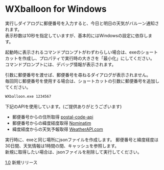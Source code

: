 # WXballoon for Windows
実行しダイアログに郵便番号を入力すると、今日と明日の天気がバルーン通知されます。  
表示秒数は10秒を指定していますが、基本的にはWindowsの設定に依存します。  
  
起動時に表示されるコマンドプロンプトがわずわらしい場合は、exeのショートカットを作成し、プロパティで実行時の大きさを「最小化」にしてください。  
コマンドプロンプトには、デバッグ情報が表示されます。  
  
引数に郵便番号を渡せば、郵便番号を尋ねるダイアログが表示されません。  
毎回同じ郵便番号を使用する場合は、ショートカットの引数に郵便番号を追加してください。  

```bat
WXballoon.exe 1234567
```
  
下記のAPIを使用しています。(ご提供ありがとうございます)  
- 郵便番号からの住所取得 [postal-code-api](https://github.com/madefor/postal-code-api)  
- 郵便番号からの緯度経度取得 [Nominatim](https://nominatim.org/)  
- 緯度経度からの天気予報取得 [WeatherAPI.com](https://www.weatherapi.com/) 
  
実行時に、exeと同じ場所にjsonファイルを作成します。 
郵便番号と緯度経度は30日間、天気情報は1時間の間、キャッシュを参照します。  
新規に取得したい場合は、jsonファイルを削除して実行してください。
  
[1.0](https://github.com/thrashem/WXballoon/Release/tag/1.0) 新規リリース
